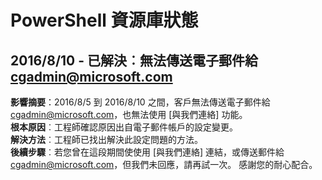 
PowerShell 資源庫狀態
=========================

## 2016/8/10 - 已解決︰無法傳送電子郵件給 cgadmin@microsoft.com
__影響摘要__：2016/8/5 到 2016/8/10 之間，客戶無法傳送電子郵件給 cgadmin@microsoft.com，也無法使用 [與我們連絡] 功能。  
__根本原因__︰工程師確認原因出自電子郵件帳戶的設定變更。  
__解決方法__︰工程師已找出解決此設定問題的方法。  
__後續步驟__︰若您曾在這段期間使使用 [與我們連絡] 連結，或傳送郵件給 cgadmin@microsoft.com，但我們未回應，請再試一次。 感謝您的耐心配合。




<!--HONumber=Sep16_HO2-->


